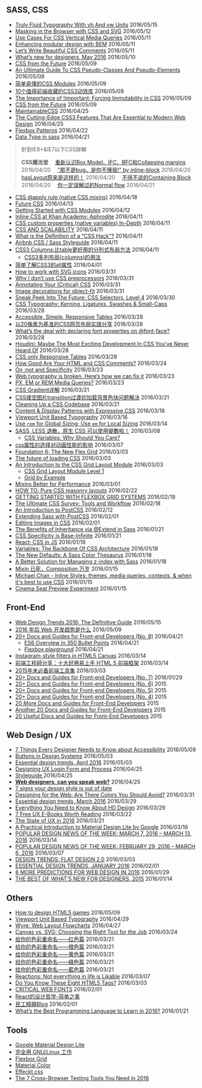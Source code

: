 ## SASS, CSS

 - [Truly Fluid Typography With vh And vw Units](https://www.smashingmagazine.com/2016/05/fluid-typography/) 2016/05/15
 - [Masking in the Browser with CSS and SVG](http://www.sitepoint.com/masking-in-the-browser-with-css-and-svg/) 2016/05/12
 - [Use Cases For CSS Vertical Media Queries](https://ishadeed.com/article/vertical-media-queries/) 2016/05/11
 - [Enhancing modular design with BEM](https://medium.com/@BuiltByGraph/enhancing-modular-design-with-bem-139e6b1d5329#.461oljtrf) 2016/05/11
 - [Let’s Write Beautiful CSS Comments](http://seesparkbox.com/foundry/lets_write_beautiful_css_comments) 2016/05/11
 - [What’s new for designers, May 2016](http://www.webdesignerdepot.com/2016/05/whats-new-for-designers-may-2016/) 2016/05/10
 - [CSS from the Future](http://zeke.sikelianos.com/css-from-the-future/) 2016/05/09
 - [An Ultimate Guide To CSS Pseudo-Classes And Pseudo-Elements](https://www.smashingmagazine.com/2016/05/an-ultimate-guide-to-css-pseudo-classes-and-pseudo-elements/) 2016/05/09
 - [简单易懂的CSS Modules](http://acgtofe.com/posts/2016/04/css-modules-made-simple?utm_source=tuicool&utm_medium=referral) 2016/05/09
 - [10个值得前端收藏的CSS3动效库](http://www.jianshu.com/p/31118d83cb5f?utm_source=tuicool&utm_medium=referral) 2016/05/09
 - [The Importance of !important: Forcing Immutability in CSS](http://csswizardry.com/2016/05/the-importance-of-important/) 2016/05/09
 - [CSS from the Future](http://zeke.sikelianos.com/css-from-the-future/) 2016/05/09
 - [MaintainableCSS](http://maintainablecss.com/) 2016/04/25
 - [The Cutting-Edge CSS3 Features That Are Essential to Modern Web Design](https://speckyboy.com/2016/04/10/css3-features-essential-modern-web-design/?ref=webdesignernews.com) 2016/04/25
 - [Flexbox Patterns](http://www.flexboxpatterns.com/) 2016/04/22
 - [Data Type in sass](http://www.sitepoint.com/data-types-in-sass/) 2016/04/21


> 針對IE8+&IE7以下CSS詳解
> 
> **CSS魔法堂**
> 　[重新认识Box Model、IFC、BFC和Collapsing margins](https://segmentfault.com/a/1190000004625635) 2016/04/20
> 　["那不是bug，是你不懂我!" by inline-block](https://segmentfault.com/a/1190000004964365) 2016/04/20
> 　[hasLayout原来是这样的！](https://segmentfault.com/a/1190000004632071) 2016/04/20
> 　[不得不说的Containing Block](https://segmentfault.com/a/1190000004642650) 2016/04/20
> 　[你一定误解过的Normal flow](https://segmentfault.com/a/1190000004891489) 2016/04/21

 - [CSS @apply rule (native CSS mixins)](https://blog.gospodarets.com/css_apply_rule) 2016/04/18
 - [Future CSS](https://medium.com/techspiration-ideas-making-it-happen/future-css-dbc2cb8f1baf#.5bwxgsiq9) 2016/04/13
 - [Getting Started with CSS Modules](https://css-tricks.com/css-modules-part-2-getting-started/) 2016/04/12
 - [Inline CSS at Khan Academy: Aphrodite](http://engineering.khanacademy.org/posts/aphrodite-inline-css.htm) 2016/04/11
 - [CSS custom properties (native variables) In-Depth](https://blog.gospodarets.com/css_properties_in_depth) 2016/04/11
 - [CSS AND SCALABILITY](http://mrmrs.io/writing/2016/03/24/scalable-css/) 2016/04/11
 - [What is the Definition of a “CSS Hack”?](http://www.sitepoint.com/what-is-the-definition-of-a-css-hack/) 2016/04/11
 - [Airbnb CSS / Sass Styleguide](https://github.com/airbnb/css) 2016/04/11
 - [CSS3 Columns:比table更好用的分列式布局方法](http://www.webhek.com/css3-columns) 2016/04/11
	 - [CSS3多列布局(columns)的用法](http://www.webhek.com/css3-multi-columns)
 - [简单了解CSS3的all属性](http://www.zhangxinxu.com/wordpress/2016/03/know-about-css3-all/) 2016/04/01
 - [How to work with SVG icons](http://fvsch.com/code/svg-icons/how-to/) 2016/03/31
 - [Why I don’t use CSS preprocessors](http://www.456bereastreet.com/archive/201603/why_i_dont_use_css_preprocessors/) 2016/03/31
 - [Annotating Your (Critical) CSS](https://css-tricks.com/annotating-critical-css/) 2016/03/31
 - [Image decorations for object-fit](http://fvsch.com/code/object-fit-decoration/) 2016/03/31
 - [Sneak Peek Into The Future: CSS Selectors, Level 4](https://www.smashingmagazine.com/2013/01/sneak-peek-future-selectors-level-4/) 2016/03/30
 - [CSS Typography: Kerning, Ligatures, Swashes & Small-Caps](https://www.viget.com/articles/css-typography-kerning-ligatures-swashes-small-caps) 2016/03/28
 - [Accessible, Simple, Responsive Tables](https://css-tricks.com/accessible-simple-responsive-tables/) 2016/03/28
 - [以20像素为基准的CSS网页布局实践分享](http://www.zhangxinxu.com/wordpress/2016/03/css-layout-base-20px/) 2016/03/28
 - [What’s the deal with declaring font properties on @font-face?](https://css-tricks.com/whats-deal-declaring-font-properties-font-face/) 2016/03/28
 - [Houdini: Maybe The Most Exciting Development In CSS You’ve Never Heard Of](https://www.smashingmagazine.com/2016/03/houdini-maybe-the-most-exciting-development-in-css-youve-never-heard-of/) 2016/03/28
 - [CSS only Responsive Tables](http://dbushell.com/2016/03/04/css-only-responsive-tables/) 2016/03/28
 - [How Good Are Your HTML and CSS Comments?](http://www.sitepoint.com/how-good-are-your-html-and-css-comments/) 2016/03/24
 - [On :not and Specificity](http://bitsofco.de/on-not-and-specificity/) 2016/03/23
 - [Web typography is broken. Here’s how we can fix it](http://www.studiothick.com/essays/web-typography-is-broken) 2016/03/23
 - [PX, EM or REM Media Queries?](http://zellwk.com/blog/media-query-units/) 2016/03/23
 - [CSS Gradient详解](http://www.alloyteam.com/2016/03/css-gradient/) 2016/03/21
 - [CSS镂空图片transition过渡初加载背景色块问题解决](http://www.zhangxinxu.com/wordpress/2016/02/css-hollow-image-for-transition-background-color-problem-fixed/) 2016/03/21
 - [Cleaning Up a CSS Codebase](http://www.thenewslens.com/post/299974/) 2016/03/21
 - [Content & Display Patterns with Expressive CSS](http://johnpolacek.com/content-display-patterns/) 2016/03/18
 - [Viewport Unit Based Typography](http://zellwk.com/blog/viewport-based-typography/?utm_source=CSS-Weekly&utm_campaign=Issue-206&utm_medium=web) 2016/03/16
 - [Use `rem` for Global Sizing; Use `em` for Local Sizing](https://css-tricks.com/rem-global-em-local/) 2016/03/14
 - [SASS, LESS 退散，原生 CSS 可以使用變數啦！](http://muki.tw/tech/native-css-variables/) 2016/03/08
	 - [CSS Variables: Why Should You Care?](https://developers.google.com/web/updates/2016/02/css-variables-why-should-you-care)
 - [css属性的选择对动画性能的影响](http://web.jobbole.com/85238/) 2016/03/07
 - [Foundation 6: The New Flex Grid](http://www.sitepoint.com/foundation-6-the-new-flex-grid/) 2016/03/03
 - [The future of loading CSS](https://jakearchibald.com/2016/link-in-body/) 2016/03/03
 - [An Introduction to the CSS Grid Layout Module](http://www.sitepoint.com/introduction-css-grid-layout-module/) 2016/03/03
	 - [CSS Grid Layout Module Level 1](https://drafts.csswg.org/css-grid/)
	 - [Grid by Example](http://gridbyexample.com/)
 - [Mixins Better for Performance](http://csswizardry.com/2016/02/mixins-better-for-performance/) 2016/03/01
 - [HOW TO: Pure CSS masonry layouts](https://medium.com/@_jh3y/how-to-pure-css-masonry-layouts-a8ede07ba31a#.kauic0h7o) 2016/02/22
 - [GETTING STARTED WITH FLEXBOX GRID SYSTEMS](http://www.webdesignerdepot.com/2016/02/getting-started-with-flexbox-grid-systems/) 2016/02/18
 - [The Ultimate CSS Survey: Tools and Workflow](http://www.sitepoint.com/the-ultimate-css-survey-tools-and-workflow/) 2016/02/18
 - [An Introduction to PostCSS](http://www.sitepoint.com/an-introduction-to-postcss/) 2016/02/12
 - [Extending Sass with PostCSS](http://www.zachleat.com/web/critical-webfonts/) 2016/02/01
 - [Editing Images in CSS](http://www.thedotpost.com/2015/12/una-kravets-editing-images-in-css) 2016/02/01
 - [The Benefits of Inheritance via @Extend in Sass](http://www.sitepoint.com/the-benefits-of-inheritance-via-extend-in-sass/) 2016/01/21
 - [CSS Specificity is Base-Infinite](https://css-tricks.com/css-specificity-is-base-infinite/) 2016/01/21
 - [React: CSS in JS](https://speakerdeck.com/vjeux/react-css-in-js) 2016/01/18
 - [Variables: The Backbone Of CSS Architecture](https://www.smashingmagazine.com/2016/01/variables-in-css-architecture/) 2016/01/18
 - [The New Defaults: A Sass Color Thesaurus](http://thenewcode.com/927/The-New-Defaults-A-Sass-Color-Thesaurus) 2016/01/18
 - [A Better Solution for Managing z-index with Sass](http://www.sitepoint.com/better-solution-managing-z-index-sass/) 2016/01/18
 - [Mixin 已死，Composition 万岁](http://www.tuicool.com/articles/yARBJfy) 2016/01/15
 - [Michael Chan - Inline Styles: themes, media queries, contexts, & when it's best to use CSS](https://youtu.be/ERB1TJBn32c) 2016/01/15
 - [Cinema Seat Preview Experiment](http://tympanus.net/codrops/2016/01/12/cinema-seat-preview-experiment/) 2016/01/15

## Front-End 

 - [Web Design Trends 2016: The Definitive Guide](https://www.uxpin.com/web-design-trends-2016-definitive-guide) 2016/05/15
 - [2016 年后 Web 开发趋势是什么](http://yafeilee.me/blogs/86?utm_source=tuicool&utm_medium=referral) 2016/05/09
 - [20+ Docs and Guides for Front-end Developers (No. 8)](http://www.sitepoint.com/20-docs-guides-front-end-developers-8/) 2016/04/21
	 - [ES6 Overview in 350 Bullet Points](https://ponyfoo.com/articles/es6) 2016/04/21
	 - [Flexbox playground](http://codepen.io/enxaneta/pen/adLPwv) 2016/04/21
 - [Instagram-style filters in HTML5 Canvas](https://www.viget.com/articles/instagram-style-filters-in-html5-canvas) 2016/03/14
 - [前端工程師分享：十大好用易上手 HTML 5 前端框架](http://buzzorange.com/techorange/2016/03/11/html5-frames/) 2016/03/14
 - [2015年末必备前端工具集](http://zxc0328.github.io/2015/12/28/2015-javascript-tools/) 2016/03/03
 - [20+ Docs and Guides for Front-end Developers (No. 7)](http://www.sitepoint.com/20-docs-guides-front-end-developers-7/) 2016/01/29
 - [20+ Docs and Guides for Front-end Developers (No. 6)](http://www.sitepoint.com/20-docs-guides-front-end-developers-6/) 2015
 - [20+ Docs and Guides for Front-end Developers (No. 5)](http://www.sitepoint.com/20-docs-guides-front-end-developers-5/) 2015
 - [20+ Docs and Guides for Front-end Developers (No. 4)](http://www.sitepoint.com/20-docs-guides-front-end-developers-4/) 2015
 - [20 More Docs and Guides for Front-End Developers](http://www.sitepoint.com/20-more-docs-guides-front-end-developers/) 2015
 - [Another 20 Docs and Guides for Front-End Developers](http://www.sitepoint.com/another-20-docs-guides-front-end-developers/) 2015
 - [20 Useful Docs and Guides for Front-End Developers](http://www.sitepoint.com/20-docs-guides-front-end-developers/) 2015

## Web Design / UX

 - [7 Things Every Designer Needs to Know about Accessibility](https://medium.com/salesforce-ux/7-things-every-designer-needs-to-know-about-accessibility-64f105f0881b#.plnj83q8x) 2016/05/09
 - [Buttons in Design Systems](https://medium.com/eightshapes-llc/buttons-in-design-systems-eac3acf7e23#.z81kf4a35) 2016/05/03
 - [Essential design trends, April 2016](http://www.webdesignerdepot.com/2016/05/essential-design-trends-april-2016/) 2016/05/03
 - [Designing UX Login Form and Process](https://uxplanet.org/designing-ux-login-form-and-process-8b17167ed5b9#.e52ivmvry) 2016/04/25
 - [Styleguide ](http://devbridge.github.io/Styleguide/) 2016/04/25
 - [**Web designers, can you speak web?**](https://www.chenhuijing.com/blog/speak-web/) 2016/04/25
 - [7 signs your design style is out of date](http://thenextweb.com/dd/2016/04/05/7-signs-design-style-date/?ref=webdesignernews.com)
 - [Designing for the Web: Are There Colors You Should Avoid?](http://designshack.net/articles/ux-design/designing-for-the-web-are-there-colors-you-should-avoid/) 2016/03/31
 - [Essential design trends, March 2016](http://www.webdesignerdepot.com/2016/03/essential-design-trends-march-2016/) 2016/03/29
 - [Everything You Need to Know About HD Design](http://designshack.net/articles/graphics/everything-you-need-to-know-about-hd-design/) 2016/03/29
 - [7 Free UX E-Books Worth Reading](http://www.tuicool.com/articles/FB7zY3) 2016/03/22
 - [The State of UX in 2016](https://medium.com/user-experience-design-1/the-state-of-ux-in-2016-4a87799647d8#.3rmnz6ae0) 2016/03/21
 - [A Practical Introduction to Material Design Lite by Google](http://www.sitepoint.com/practical-introduction-material-design-lite-google/) 2016/03/16
 - [POPULAR DESIGN NEWS OF THE WEEK: MARCH 7, 2016 – MARCH 13, 2016](http://www.webdesignerdepot.com/2016/03/popular-design-news-of-the-week-march-7-2016-march-13-2016/) 2016/03/14
 - [POPULAR DESIGN NEWS OF THE WEEK: FEBRUARY 29, 2016 – MARCH 6, 2016](http://www.webdesignerdepot.com/2016/03/popular-design-news-of-the-week-february-29-2016-march-6-2016/) 2016/03/07
 - [DESIGN TRENDS: FLAT DESIGN 2.0](http://www.webdesignerdepot.com/2016/02/design-trends-flat-design-2-0/) 2016/03/03
 - [ESSENTIAL DESIGN TRENDS, JANUARY 2016](http://www.webdesignerdepot.com/2016/01/essential-design-trends-january-2016/) 2016/02/01
 - [8 MORE PREDICTIONS FOR WEB DESIGN IN 2016](http://www.webdesignerdepot.com/2016/01/8-more-predictions-for-web-design-in-2016/) 2016/01/29
 - [THE BEST OF WHAT’S NEW FOR DESIGNERS, 2015](http://www.webdesignerdepot.com/2015/12/the-best-of-whats-new-for-designers-2015/) 2016/01/14

## Others

 - [How to design HTML5 games](http://www.webdesignerdepot.com/2016/05/how-to-design-html5-games/) 2016/05/09
 - [Viewport Unit Based Typography](http://zellwk.com/blog/viewport-based-typography/) 2016/04/29
 - [Wyre: Web Layout Flowcharts](https://pixelbuddha.net/freebie/wyre-web-layout-flowcharts) 2016/04/27
 - [Canvas vs. SVG: Choosing the Right Tool for the Job](http://www.sitepoint.com/canvas-vs-svg-choosing-the-right-tool-for-the-job/) 2016/03/24
 - [给你的色彩重命名——红色篇](http://www.ifeiwu.com/blog/design/1372) 2016/03/21
 - [给你的色彩重命名——橙色篇](http://www.ifeiwu.com/blog/design/1374) 2016/03/21
 - [给你的色彩重命名——黄色篇](http://www.ifeiwu.com/blog/design/1376) 2016/03/21
 - [给你的色彩重命名——綠色篇](http://www.ifeiwu.com/blog/story/1378) 2016/03/21
 - [给你的色彩重命名——藍色篇](http://www.ifeiwu.com/blog/design/1380) 2016/03/21
 - [Reactions: Not everything in life is Likable](https://medium.com/facebook-design/reactions-not-everything-in-life-is-likable-5c403de72a3f#.v9ove0c47) 2016/03/07
 - [Do You Know These Eight HTML5 Tags?](http://www.sitepoint.com/eight-html5-tags-you-might-not-know/) 2016/03/03
 - [CRITICAL WEB FONTS](http://www.zachleat.com/web/critical-webfonts/) 2016/02/01
 - [React的设计哲学-简单之美](http://mp.weixin.qq.com/s?__biz=MzA5MzE4NDA4OQ==&mid=403253585&idx=1&sn=6fc6de5b389eb32020275f3e0407c1eb&scene=0#wechat_redirect)
 - [民工精髓Blog](https://github.com/xufei/blog) 2016/02/01
 - [What’s the Best Programming Language to Learn in 2016?](http://www.sitepoint.com/whats-best-programming-language-learn-2016/) 2016/01/21

## Tools
 - [Google Material Design Lite](https://getmdl.io/)
 - [完全用 GNU/Linux 工作](https://www.gitbook.com/book/chusiang/working-on-gnu-linux/details)
 - [Flexbox Grid](http://flexboxgrid.com/)
 - [Material Color](http://www.cosmicmind.io/material/color)
 - [Effeckt.css](http://h5bp.github.io/Effeckt.css/)
 - [The 7 Cross-Browser Testing Tools You Need in 2016](http://www.sitepoint.com/the-7-cross-browser-testing-tools-you-need-in-2016/)